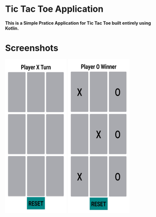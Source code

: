 # Tic Tac Toe Application
#### This is a Simple Pratice Application for Tic Tac Toe built entirely using Kotlin.

# Screenshots
<img src="https://github.com/Pratyush-Misra/Practice1-TicTacToeApp-Kotlin/blob/master/ss/01.jpg" height=500 width=200/>
<img src="https://github.com/Pratyush-Misra/Practice1-TicTacToeApp-Kotlin/blob/master/ss/02.jpg" height=500 width=200/>
